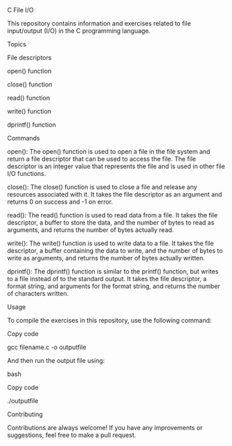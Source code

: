 C File I/O

This repository contains information and exercises related to file input/output (I/O) in the C programming language.



Topics

File descriptors

open() function

close() function

read() function

write() function

dprintf() function

Commands

open(): The open() function is used to open a file in the file system and return a file descriptor that can be used to access the file. The file descriptor is an integer value that represents the file and is used in other file I/O functions.



close(): The close() function is used to close a file and release any resources associated with it. It takes the file descriptor as an argument and returns 0 on success and -1 on error.



read(): The read() function is used to read data from a file. It takes the file descriptor, a buffer to store the data, and the number of bytes to read as arguments, and returns the number of bytes actually read.



write(): The write() function is used to write data to a file. It takes the file descriptor, a buffer containing the data to write, and the number of bytes to write as arguments, and returns the number of bytes actually written.



dprintf(): The dprintf() function is similar to the printf() function, but writes to a file instead of to the standard output. It takes the file descriptor, a format string, and arguments for the format string, and returns the number of characters written.



Usage

To compile the exercises in this repository, use the following command:



Copy code

gcc filename.c -o outputfile

And then run the output file using:



bash

Copy code

./outputfile

Contributing

Contributions are always welcome! If you have any improvements or suggestions, feel free to make a pull request.

